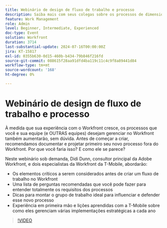 ```yaml
---
title: Webinário de design de fluxo de trabalho e processo
description: Saiba mais com seus colegas sobre os processos de dimensionamento no Workfront. Descubra por que documentar e projetar workflows fora do Workfront é crucial e obtenha dicas de especialistas da T-Mobile em nosso webinário sob demanda.
feature: Work Management
role: Admin
level: Beginner, Intermediate, Experienced
doc-type: Event
solution: Workfront
duration: 3714
last-substantial-update: 2024-07-16T00:00:00Z
jira: KT-15817
exl-id: 0355b630-0d15-460b-b434-79b846f216fd
source-git-commit: 088615f28aa91dfd4ba119c11c4c9f8a89441d84
workflow-type: tm+mt
source-wordcount: '168'
ht-degree: 0%

---
```


# Webinário de design de fluxo de trabalho e processo

À medida que sua experiência com o Workfront cresce, os processos que você e sua equipe (e OUTRAS equipes) desejam gerenciar no Workfront também aumentarão, sem dúvida. Antes de começar a criar, recomendamos documentar e projetar primeiro seu novo processo fora do Workfront. Por que você faria isso? E como ele se parece?

Neste webinário sob demanda, Didi Dunn, consultor principal da Adobe Workfront, e dois especialistas da Workfront da T-Mobile, abordarão:

* Os elementos críticos a serem considerados antes de criar um fluxo de trabalho no Workfront
* Uma lista de perguntas recomendadas que você pode fazer para entender totalmente os requisitos dos processos
* Dicas para montar o grupo de trabalho ideal para influenciar e defender esse novo processo
* Experiência em primeira mão e lições aprendidas com a T-Mobile sobre como eles gerenciam várias implementações estratégicas a cada ano

>[!VIDEO](https://video.tv.adobe.com/v/3431011/?learn=on)

